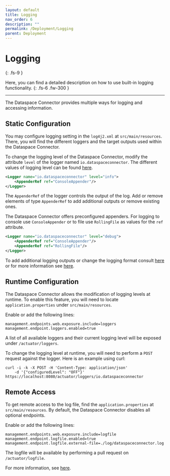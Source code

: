 ```yaml
---
layout: default
title: Logging
nav_order: 6
description: ""
permalink: /Deployment/Logging
parent: Deployment
---
```


# Logging
{: .fs-9 }

Here, you can find a detailed description on how to use built-in logging functionality.
{: .fs-6 .fw-300 }

---

The Dataspace Connector provides multiple ways for logging and accessing information.

## Static Configuration

You may configure logging setting in the `log4j2.xml` at `src/main/resources`. There, you will find
the different loggers and the target outputs used within the Dataspace Connector.

To change the logging level of the Dataspace Connector, modify the attribute `level` of the logger
named `io.dataspaceconnector`. The different values of logging level can be found
[here](https://logging.apache.org/log4j/2.x/manual/configuration.html#SystemProperties).

```xml
<Logger name="io.dataspaceconnector" level="info">
    <AppenderRef ref="ConsoleAppender"/>
</Logger>
```

The `AppenderRef` of the logger controls the output of the log. Add or remove elements of type
`AppenderRef` to add additional outputs or remove existing ones.

The Dataspace Connector offers preconfigured appenders. For logging to console use `ConsoleAppender`
or to file use `RollingFile` as values for the `ref` attribute.

```xml
<Logger name="io.dataspaceconnector" level="debug">
    <AppenderRef ref="ConsoleAppender"/>
    <AppenderRef ref="RollingFile"/>
</Logger>
```

To add additional logging outputs or change the logging format consult
[here](https://logging.apache.org/log4j/2.x/manual/appenders.html) or for more information
see [here](https://logging.apache.org/log4j/2.x/manual/configuration.html#XML).

## Runtime Configuration
The Dataspace Connector allows the modification of logging levels at runtime. To enable this
feature, you will need to locate `application.properties` under `src/main/resources`.

Enable or add the following lines:

```properties
management.endpoints.web.exposure.include=loggers
management.endpoint.loggers.enabled=true
```

A list of all available loggers and their current logging level will be exposed under
`/actuator/loggers`.

To change the logging level at runtime, you will need to perform a `POST` request against the
logger. Here is an example using curl:

```commandline
curl -i -k -X POST -H 'Content-Type: application/json'
    -d '{"configuredLevel": "OFF"}' https://localhost:8080/actuator/loggers/io.dataspaceconnector
```

## Remote Access
To get remote access to the log file, find the `application.properties` at `src/main/resources`.
By default, the Dataspace Connector disables all optional endpoints.

Enable or add the following lines:

```properties
management.endpoints.web.exposure.include=logfile
management.endpoint.logfile.enabled=true
management.endpoint.logfile.external-file=./log/dataspaceconnector.log
```

The logfile will be available by performing a pull request on `/actuator/logfile`.

For more information, see
[here](https://docs.spring.io/spring-boot/docs/current/reference/html/production-ready-features.html).
